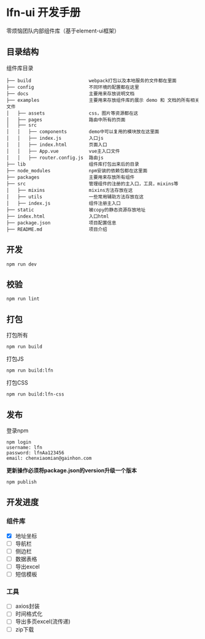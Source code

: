 # lfn-ui 开发手册

零烦恼团队内部组件库（基于element-ui框架）

## 目录结构

组件库目录

```
├── build                     webpack打包以及本地服务的文件都在里面
├── config                    不同环境的配置都在这里
├── docs                      主要用来存放说明文档
├── examples                  主要用来存放组件库的展示 demo 和 文档的所有相关文件
│   ├── assets                css，图片等资源都在这
│   ├── pages                 路由中所有的页面
│   ├── src
│   │   ├── components        demo中可以复用的模块放在这里面
│   │   ├── index.js          入口js
│   │   ├── index.html        页面入口
│   │   ├── App.vue           vue主入口文件
│   │   ├── router.config.js  路由js
├── lib                       组件库打包出来后的目录
├── node_modules              npm安装的依赖包都在这里面
├── packages                  主要用来存放所有组件
├── src                       管理组件的注册的主入口，工具，mixins等
│   ├── mixins                mixins方法存放在这
│   ├── utils                 一些常用辅助方法存放在这
│   ├── index.js              组件注册主入口
├── static                    被copy的静态资源存放地址
├── index.html                入口html
├── package.json              项目配置信息
├── README.md                 项目介绍
```

## 开发

```
npm run dev
```

## 校验

```
npm run lint
```

## 打包

打包所有

```
npm run build
```

打包JS

``` 
npm run build:lfn
```

打包CSS
```
npm run build:lfn-css
```

## 发布

登录npm

```
npm login
username: lfn
password: lfnAa123456
email: chenxiaomian@gainhon.com
```

**更新操作必须将package.json的version升级一个版本**

```
npm publish
```

## 开发进度

### 组件库

* [x] 地址坐标
* [ ] 导航栏
* [ ] 侧边栏
* [ ] 数据表格
* [ ] 导出excel
* [ ] 短信模板

### 工具

* [ ] axios封装
* [ ] 时间格式化
* [ ] 导出多页excel(流传递)
* [ ] zip下载